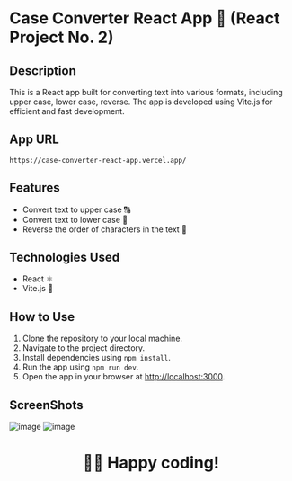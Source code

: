 # Case Converter React App 🔄  (React Project No. 2)

## Description
This is a React app built for converting text into various formats, including upper case, lower case, reverse. The app is developed using Vite.js for efficient and fast development.

## App URL
```
https://case-converter-react-app.vercel.app/
```

## Features
- Convert text to upper case 🔠
- Convert text to lower case 🔡
- Reverse the order of characters in the text 🔄


## Technologies Used
- React ⚛️
- Vite.js 🚀

## How to Use
1. Clone the repository to your local machine.
2. Navigate to the project directory.
3. Install dependencies using `npm install`.
4. Run the app using `npm run dev`.
5. Open the app in your browser at [http://localhost:3000](http://localhost:3000).

## ScreenShots
![image](https://github.com/thepravin/case-converter-react-app/assets/114281988/b1b21ed8-ab09-4f47-8f49-8183564bbb9d)
![image](https://github.com/thepravin/case-converter-react-app/assets/114281988/45034799-88de-4bf0-8163-e00a6c9a923e)

<div align="center">
<h1>🧑‍💻 Happy coding!</h1>
</div>

